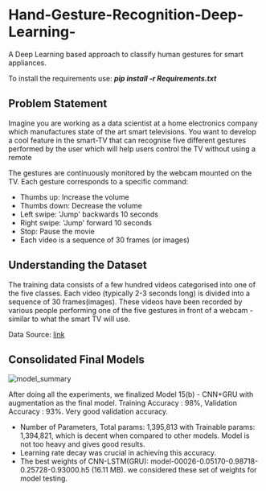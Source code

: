# Hand-Gesture-Recognition-Deep-Learning-
A Deep Learning based approach to classify human gestures for smart appliances.

To install the requirements use: ***pip install -r Requirements.txt***

## Problem Statement
Imagine you are working as a data scientist at a home electronics company which manufactures state of the art smart televisions. You want to develop a cool feature in the smart-TV that can recognise five different gestures performed by the user which will help users control the TV without using a remote

The gestures are continuously monitored by the webcam mounted on the TV. Each gesture corresponds to a specific command:

- Thumbs up: Increase the volume
- Thumbs down: Decrease the volume
- Left swipe: 'Jump' backwards 10 seconds
- Right swipe: 'Jump' forward 10 seconds
- Stop: Pause the movie
- Each video is a sequence of 30 frames (or images)

## Understanding the Dataset
The training data consists of a few hundred videos categorised into one of the five classes. Each video (typically 2-3 seconds long) is divided into a sequence of 30 frames(images). These videos have been recorded by various people performing one of the five gestures in front of a webcam - similar to what the smart TV will use.

Data Source: [link](https://drive.google.com/uc?id=1ehyrYBQ5rbQQe6yL4XbLWe3FMvuVUGiL)

## Consolidated Final Models
![model_summary](https://user-images.githubusercontent.com/93088807/190855991-410233e4-eed9-4ed5-8edd-71704806160b.png)

After doing all the experiments, we finalized Model 15(b) - CNN+GRU with augmentation as the final model.
Training Accuracy : 98%, Validation Accuracy : 93%. Very good validation accuracy.

- Number of Parameters, Total params: 1,395,813 with Trainable params: 1,394,821, which is decent when compared to other models. Model is not too heavy and gives good results.
- Learning rate decay was crucial in achieving this accuracy.
- The best weights of CNN-LSTM(GRU): model-00026-0.05170-0.98718-0.25728-0.93000.h5 (16.11 MB). we considered these set of weights for model testing.
